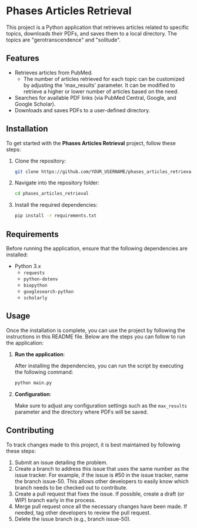 # Phases Articles Retrieval

This project is a Python application that retrieves articles related to specific topics, downloads their PDFs, and saves them to a local directory. The topics are "gerotranscendence" and "solitude".

## Features

- Retrieves articles from PubMed.
    - The number of articles retrieved for each topic can be customized by adjusting the 'max_results' parameter. It can be modified to retrieve a higher or lower number of articles based on the need.
- Searches for available PDF links (via PubMed Central, Google, and Google Scholar).
- Downloads and saves PDFs to a user-defined directory.

## Installation

To get started with the **Phases Articles Retrieval** project, follow these steps:

1. Clone the repository:

    ```bash
    git clone https://github.com/YOUR_USERNAME/phases_articles_retrieval.git
    ```

2. Navigate into the repository folder:

    ```bash
    cd phases_articles_retrieval
    ```

3. Install the required dependencies:

    ```bash
    pip install -r requirements.txt
    ```

## Requirements

Before running the application, ensure that the following dependencies are installed:

- Python 3.x
    - `requests`
    - `python-dotenv`
    - `biopython`
    - `googlesearch-python`
    - `scholarly`

## Usage

Once the installation is complete, you can use the project by following the instructions in this README file. Below are the steps you can follow to run the application:

1. **Run the application**:

    After installing the dependencies, you can run the script by executing the following command:

    ```bash
    python main.py
    ```

2. **Configuration**:

    Make sure to adjust any configuration settings such as the `max_results` parameter and the directory where PDFs will be saved.


## Contributing

To track changes made to this project, it is best maintained by following these steps:

1. Submit an issue detailing the problem.
2. Create a branch to address this issue that uses the same number as the issue tracker. For example, if the issue is #50 in the issue tracker, name the branch issue-50. This allows other developers to easily know which branch needs to be checked out to contribute.
3. Create a pull request that fixes the issue. If possible, create a draft (or WIP) branch early in the process.
4. Merge pull request once all the necessary changes have been made. If needed, tag other developers to review the pull request.
5. Delete the issue branch (e.g., branch issue-50).







 
